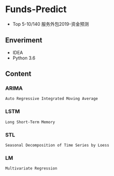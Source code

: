 # Funds-Predict
- Top 5-10/140 服务外包2019-资金预测
## Enveriment
- IDEA
- Python 3.6
## Content
### ARIMA    
    Auto Regressive Integrated Moving Average
### LSTM
    Long Short-Term Memory
### STL
    Seasonal Decomposition of Time Series by Loess 
### LM
    Multivariate Regression


